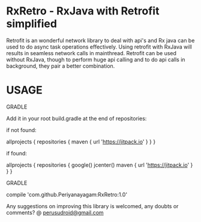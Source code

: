 # RxRetro - RxJava with Retrofit simplified

Retrofit is an wonderful network library to deal with api's and Rx java can be used to do async task operations effectively.
Using retrofit with RxJava will results in seamless network calls in mainthread. Retrofit can be used without RxJava, though to
perform huge api calling and to do api calls in background, they pair a better combination.

# USAGE

GRADLE

Add it in your root build.gradle at the end of repositories:

if not found:

allprojects {
		repositories {
			maven { url 'https://jitpack.io' }
		}
	}

if found:

allprojects {
    repositories {
        google()
        jcenter()
        maven { url 'https://jitpack.io' }
    }
}

GRADLE

compile 'com.github.Periyanayagam:RxRetro:1.0'


Any suggestions on improving this library is welcomed, any doubts or comments? @ perusudroid@gmail.com

